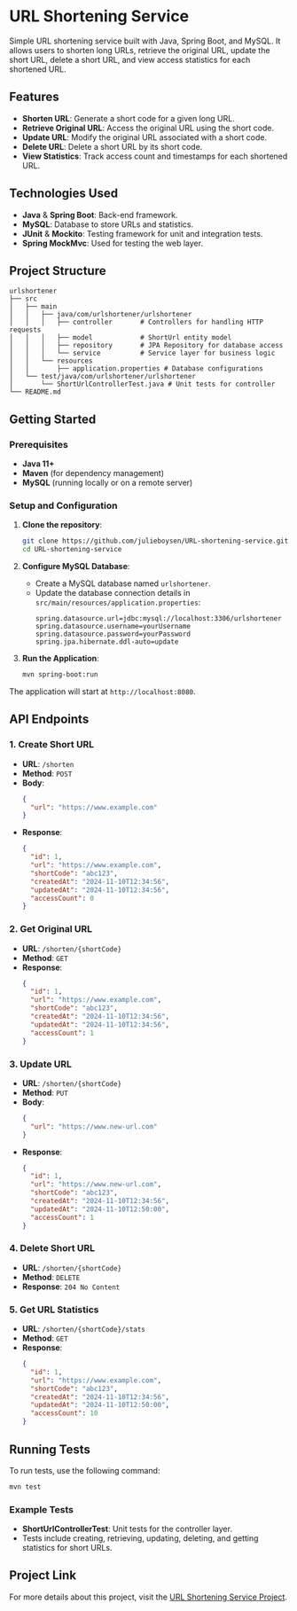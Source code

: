 # URL Shortening Service

Simple URL shortening service built with Java, Spring Boot, and MySQL. It allows users to shorten long URLs, retrieve the original URL, update the short URL, delete a short URL, and view access statistics for each shortened URL.

## Features

- **Shorten URL**: Generate a short code for a given long URL.
- **Retrieve Original URL**: Access the original URL using the short code.
- **Update URL**: Modify the original URL associated with a short code.
- **Delete URL**: Delete a short URL by its short code.
- **View Statistics**: Track access count and timestamps for each shortened URL.

## Technologies Used

- **Java** & **Spring Boot**: Back-end framework.
- **MySQL**: Database to store URLs and statistics.
- **JUnit** & **Mockito**: Testing framework for unit and integration tests.
- **Spring MockMvc**: Used for testing the web layer.

## Project Structure

```plaintext
urlshortener
├── src
│   ├── main
│   │   ├── java/com/urlshortener/urlshortener
│   │   │   ├── controller       # Controllers for handling HTTP requests
│   │   │   ├── model            # ShortUrl entity model
│   │   │   ├── repository       # JPA Repository for database access
│   │   │   └── service          # Service layer for business logic
│   │   └── resources
│   │       ├── application.properties # Database configurations
│   └── test/java/com/urlshortener/urlshortener
│       └── ShortUrlControllerTest.java # Unit tests for controller
└── README.md
```

## Getting Started

### Prerequisites

- **Java 11+**
- **Maven** (for dependency management)
- **MySQL** (running locally or on a remote server)

### Setup and Configuration

1. **Clone the repository**:

   ```bash
   git clone https://github.com/julieboysen/URL-shortening-service.git
   cd URL-shortening-service
   ```

2. **Configure MySQL Database**:

   - Create a MySQL database named `urlshortener`.
   - Update the database connection details in `src/main/resources/application.properties`:
     ```properties
     spring.datasource.url=jdbc:mysql://localhost:3306/urlshortener
     spring.datasource.username=yourUsername
     spring.datasource.password=yourPassword
     spring.jpa.hibernate.ddl-auto=update
     ```

3. **Run the Application**:
   ```bash
   mvn spring-boot:run
   ```

The application will start at `http://localhost:8080`.

## API Endpoints

### 1. Create Short URL

- **URL**: `/shorten`
- **Method**: `POST`
- **Body**:
  ```json
  {
    "url": "https://www.example.com"
  }
  ```
- **Response**:
  ```json
  {
    "id": 1,
    "url": "https://www.example.com",
    "shortCode": "abc123",
    "createdAt": "2024-11-10T12:34:56",
    "updatedAt": "2024-11-10T12:34:56",
    "accessCount": 0
  }
  ```

### 2. Get Original URL

- **URL**: `/shorten/{shortCode}`
- **Method**: `GET`
- **Response**:
  ```json
  {
    "id": 1,
    "url": "https://www.example.com",
    "shortCode": "abc123",
    "createdAt": "2024-11-10T12:34:56",
    "updatedAt": "2024-11-10T12:34:56",
    "accessCount": 1
  }
  ```

### 3. Update URL

- **URL**: `/shorten/{shortCode}`
- **Method**: `PUT`
- **Body**:
  ```json
  {
    "url": "https://www.new-url.com"
  }
  ```
- **Response**:
  ```json
  {
    "id": 1,
    "url": "https://www.new-url.com",
    "shortCode": "abc123",
    "createdAt": "2024-11-10T12:34:56",
    "updatedAt": "2024-11-10T12:50:00",
    "accessCount": 1
  }
  ```

### 4. Delete Short URL

- **URL**: `/shorten/{shortCode}`
- **Method**: `DELETE`
- **Response**: `204 No Content`

### 5. Get URL Statistics

- **URL**: `/shorten/{shortCode}/stats`
- **Method**: `GET`
- **Response**:
  ```json
  {
    "id": 1,
    "url": "https://www.example.com",
    "shortCode": "abc123",
    "createdAt": "2024-11-10T12:34:56",
    "updatedAt": "2024-11-10T12:50:00",
    "accessCount": 10
  }
  ```

## Running Tests

To run tests, use the following command:

```bash
mvn test
```

### Example Tests

- **ShortUrlControllerTest**: Unit tests for the controller layer.
- Tests include creating, retrieving, updating, deleting, and getting statistics for short URLs.

## Project Link

For more details about this project, visit the [URL Shortening Service Project](https://roadmap.sh/projects/url-shortening-service).
